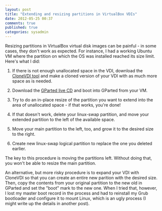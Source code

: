 ```yaml
---
layout: post
title: "Extending and resizing partitions in VirtualBox VDIs"
date: 2012-05-25 00:37
comments: true
published: true
categories: sysadmin
---
```


Resizing partitions in VirtualBox virtual disk images can be painful - in some cases, they don't work as expected. For instance, I had a working Ubuntu VM where the partition on which the OS was installed reached its size limit. Here's what I did:

1. If there is not enough unallocated space in the VDI, download the [CloneVDI tool](https://forums.virtualbox.org/viewtopic.php?t=22422) and make a cloned version of your VDI with as much more space as is needed.

2. Download the [GParted live CD](http://gparted.sourceforge.net/) and boot into GParted from your VM.

3. Try to do an in-place resize of the partition you want to extend into the area of unallocated space - if that works, you're done!

4. If that doesn't work, delete your linux-swap partition, and move your extended partition to the left of the available space.

5. Move your main partition to the left, too, and grow it to the desired size to the right.

6. Create new linux-swap logical partition to replace the one you deleted earlier.

The key to this procedure is moving the partitions left. Without doing that, you won't be able to resize the main partition.

An alternative, but more risky procedure is to expand your VDI with CloneVDI so that you can create an entire new parition with the desired size. Then, copy the contents from your original partition to the new old in GParted and set the "boot" mark to the new one. When I tried that, however, I lost my master boot record in the process and had to reinstall my Grub bootloader and configure it to mount Linux, which is an ugly process (I might write up the details in another post).
